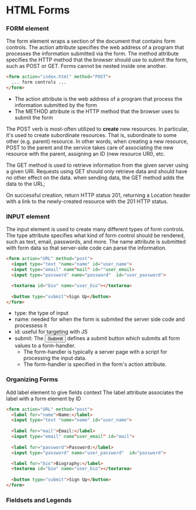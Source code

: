 # HTML Forms

### FORM element 
The form element wraps a section of the document that contains form controls. The action attribute specifies the web address of a program that processes the information submitted via the form. The method attribute specifies the HTTP method that the browser should use to submit the form, such as POST or GET. Forms cannot be nested inside one another.

```html
<form action="index.html" method="POST">
  ... form controls ...
</form>
```

* The action attribute is the web address of a program that process the information submitted by the form
* The METHOD attribute is the HTTP method that the browser uses to submit the form 

The POST verb is most-often utilized to **create** new resources. In particular, it's used to create subordinate resources. That is, subordinate to some other (e.g. parent) resource. In other words, when creating a new resource, POST to the parent and the service takes care of associating the new resource with the parent, assigning an ID (new resource URI), etc.

The GET method is used to retrieve information from the given server using a given URI. Requests using GET should only retrieve data and should have no other effect on the data.
when sending data, the GET method adds the data to the URL;

On successful creation, return HTTP status 201, returning a Location header with a link to the newly-created resource with the 201 HTTP status.


### INPUT element
The input element is used to create many different types of form controls. The type attribute specifies what kind of form control should be rendered, such as text, email, passwords, and more. The name attribute is submitted with form data so that server-side code can parse the information.

```html
<form action="URL" method="post">
  <input type="text "name="name" id="user_name">
  <input type="email" name"mail" id=""user_email>
  <input type="password" name="password"  id="user_password">

  <textarea id="bio" name="user_bio"></textarea>
  
  <button type="submit">Sign Up</button>
</form>
```

* type: the type of input
* name: needed for when the form is submited the server side code and processess it
* id: useful for targeting with JS
* submit: The <input type="submit"> defines a submit button which submits all form values to a form-handler.
  * The form-handler is typically a server page with a script for processing the input data.
  * The form-handler is specified in the form's action attribute.

### Organizing Forms

Add label element to give fields context
The label attribute associates the label with a form element by ID

```html
<form action="URL" method="post">
  <label for="name">Name:</label>
  <input type="text "name="name" id="user_name">
  
  <label for="mail">Email:</label>
  <input type="email" name"user_email" id="mail">
  
  <label for="password">Password:</label>
  <input type="password" name="user_password"  id="password">

  <label for="bio">Biography:</label>
  <textarea id="bio" name="user_bio"></textarea>
  
  <button type="submit">Sign Up</button>
</form>
```


### Fieldsets and Legends
